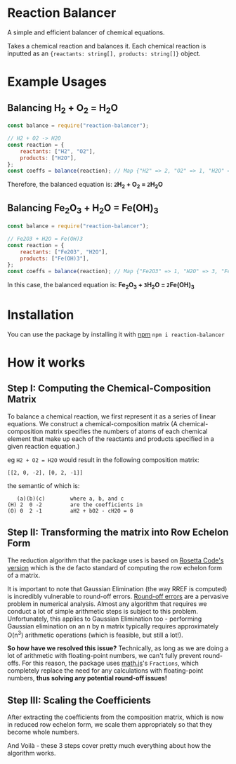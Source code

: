 # Reaction Balancer
A simple and efficient balancer of chemical equations. 

Takes a chemical reaction and balances it. Each chemical reaction is inputted as an `{reactants: string[], products: string[]}` object.


# Example Usages
## Balancing H<sub>2</sub> + O<sub>2</sub> = H<sub>2</sub>O 
```js
const balance = require("reaction-balancer");

// H2 + O2 -> H2O
const reaction = {
    reactants: ["H2", "O2"],
    products: ["H2O"],
};
const coeffs = balance(reaction); // Map {"H2" => 2, "O2" => 1, "H2O" => 2}
```
Therefore, the balanced equation is: <b>`2`H<sub>2</sub> + O<sub>2</sub> = `2`H<sub>2</sub>O</b>

## Balancing Fe<sub>2</sub>O<sub>3</sub> + H<sub>2</sub>O = Fe(OH)<sub>3</sub>
```js
const balance = require("reaction-balancer");

// Fe2O3 + H2O = Fe(OH)3
const reaction = {
    reactants: ["Fe2O3", "H2O"],
    products: ["Fe(OH)3"],
};
const coeffs = balance(reaction); // Map {"Fe2O3" => 1, "H2O" => 3, "Fe(OH)3" => 2}
```
In this case, the balanced equation is: <b>Fe<sub>2</sub>O<sub>3</sub> + `3`H<sub>2</sub>O = `2`Fe(OH)<sub>3</sub> </b>

# Installation
You can use the package by installing it with [npm](https://www.npmjs.com/package/reaction-balancer) `npm i reaction-balancer`

# How it works
## Step I: Computing the Chemical-Composition Matrix
To balance a chemical reaction, we first represent it as a series of linear equations. We construct a chemical-composition matrix (A chemical-composition matrix specifies the numbers of atoms of each chemical element that make up each of the reactants and products specified in a given reaction equation.)

eg `H2 + O2 = H2O` would result in the following composition matrix:

  `[[2, 0, -2], [0, 2, -1]]`

the semantic of which is:
```
   (a)(b)(c)        where a, b, and c
(H) 2  0 -2         are the coefficients in   
(O) 0  2 -1         aH2 + bO2 - cH2O = 0
```

## Step II: Transforming the matrix into Row Echelon Form
The reduction algorithm that the package uses is based on [Rosetta Code's version](https://rosettacode.org/wiki/Reduced_row_echelon_form) which is the de facto standard of computing the row echelon form of a matrix. 

It is important to note that Gaussian Elimination 
(the way RREF is computed) is incredibly vulnerable 
to round-off errors. [Round-off errors](https://en.wikipedia.org/wiki/Round-off_error) are a pervasive problem in numerical analysis. Almost
any algorithm that requires we conduct a lot of
simple arithmetic steps is subject to this problem. Unfortunately, this applies to Gaussian Elimination too - performing Gaussian
elimination on an n by n matrix typically requires approximately O(n<sup>3</sup>) arithmetic operations (which is feasible, but still a lot!). 

<b>So how have we resolved this issue?</b> Technically, as long as we are doing a lot of arithmetic with floating-point numbers, we can't fully
prevent round-offs. For this reason, the package uses [math.js](https://mathjs.org)'s `Fractions`, 
which completely replace the need for any calculations with floating-point numbers, <b>thus solving any potential round-off issues!</b>

## Step III: Scaling the Coefficients
After extracting the coefficients from the composition matrix, which is now in reduced row echelon form, we scale them appropriately so that they become whole numbers.

And Voilà - these 3 steps cover pretty much everything about how the algorithm works.
